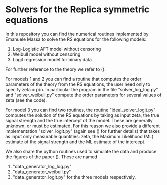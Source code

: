 # Solvers for the Replica symmetric equations

In this repository you can find the numerical routines implemented by Emanuele Massa to solve the RS equations for the following models:

1) Log-Logistic AFT model without censoring
2) Weibull model without censoring
3) Logit regression model for binary data

For further reference to the theory we refer to ().

For models 1 and 2 you can find a routine that computes the order parameters of the theory from the RS equations, the user need only to specify zeta = p/n. In particular the program in the file "solver_log_log.py" and "solver_weibull.py" compute the order parameters for several values of zeta (see the code).

For model 3 you can find two routines, the routine "ideal_solver_logit.py" computes the solution of the RS equations by taking as input zeta, the true signal strength and the true intercept of the model. These are generally unknown, or must be estimated. For this reason we also provide a different implementation "solver_logit.py" (again see () for further details) that takes as input only measurable quantities: zeta, the Maximum Likelihood (ML) estimate of the signal strength and the ML estimate of the intercept.

We also share the python routines used to simulate the data and produce the figures of the paper (). These are named 
1) "data_generator_log_log.py"
2) "data_generator_weibull.py"
3) "data_generator_logit.py"
for the three models respectively.

